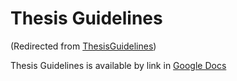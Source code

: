 






Thesis Guidelines
=================



(Redirected from [ThesisGuidelines](/index.php?title=ThesisGuidelines&redirect=no "ThesisGuidelines"))


Thesis Guidelines is available by link in [Google Docs](https://docs.google.com/document/d/1V41lifNZIfVq2XyEFZKIeBPHedl15iA7t1DpnByURH8/edit?usp=sharing) 











